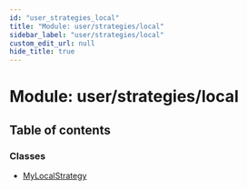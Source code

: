 ```yaml
---
id: "user_strategies_local"
title: "Module: user/strategies/local"
sidebar_label: "user/strategies/local"
custom_edit_url: null
hide_title: true
---
```


# Module: user/strategies/local

## Table of contents

### Classes

- [MyLocalStrategy](../classes/user_strategies_local.mylocalstrategy.md)
